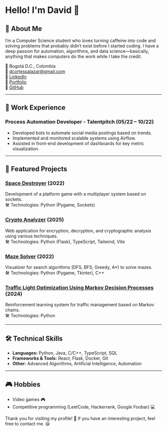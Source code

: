 # Hello! I'm David 👋  

## 🚀 About Me  

I’m a Computer Science student who loves turning caffeine into code and solving problems that probably didn’t exist before I started coding. I have a deep passion for automation, algorithms, and data science—basically, anything that makes computers do the work while I take the credit.

📍 Bogotá D.C., Colombia  
📧 [dcortessalazar@gmail.com](mailto:dcortessalazar@gmail.com)  
🔗 [LinkedIn](https://www.linkedin.com/in/davidccortes/)  
🔗 [Portfolio](https://dacortess.github.io/portfolio/)  
🔗 [GitHub](https://github.com/dacortess)  

---

## 💼 Work Experience  

### Process Automation Developer - Talentpitch (05/22 – 10/22)  

- Developed bots to automate social media postings based on trends.  
- Implemented and monitored scalable systems using Airflow.  
- Assisted in front-end development of dashboards for key metric visualization.  

---

## 📂 Featured Projects  

### [Space Destroyer](https://github.com/dacortess/Space-Destroyer) (2022)  

Development of a platform game with a multiplayer system based on sockets.  
🛠️ Technologies: Python (Pygame, Sockets)  

### [Crypto Analyzer](https://github.com/dacortess/Intro-Crypto-Project) (2025)  

Web application for encryption, decryption, and cryptographic analysis using various techniques.  
🛠️ Technologies: Python (Flask), TypeScript, Tailwind, Vite  

### [Maze Solver](https://github.com/dacortess/maze_solver_iia) (2022)  

Visualizer for search algorithms (DFS, BFS, Greedy, A\*) to solve mazes.  
🛠️ Technologies: Python (Pygame, Tkinter), C++  

### [Traffic Light Optimization Using Markov Decision Processes](https://github.com/dangarciahe/Cadenas_de_Markov/) (2024)  

Reinforcement learning system for traffic management based on Markov chains.  
🛠️ Technologies: Python  

---

## 🛠️ Technical Skills  

- **Languages:** Python, Java, C/C++, TypeScript, SQL  
- **Frameworks & Tools:** React, Flask, Docker, Git  
- **Other:** Advanced Algorithms, Artificial Intelligence, Automation  

---

## 🎮 Hobbies  

- Video games 🎮  
- Competitive programming (LeetCode, Hackerrank, Google Foobar) 💻  

Thank you for visiting my profile! 🚀 If you have an interesting project, feel free to contact me. 😃  
